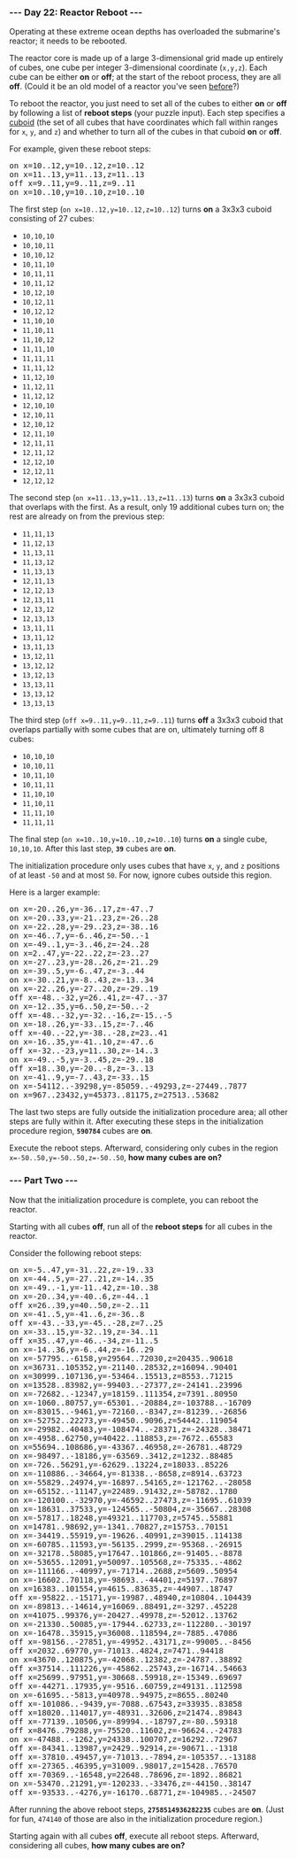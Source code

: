### --- Day 22: Reactor Reboot ---

Operating at these extreme ocean depths has overloaded the submarine's reactor; it needs to be
rebooted.

The reactor core is made up of a large 3-dimensional grid made up entirely of cubes, one cube per
integer 3-dimensional coordinate (<code>x,y,z</code>). Each cube can be either <b>on</b> or
<b>off</b>; at the start of the reboot process, they are all <b>off</b>. (Could it be an old model
of a reactor you've seen [before](https://adventofcode.com/2020/day/17)?)

To reboot the reactor, you just need to set all of the cubes to either <b>on</b> or <b>off</b> by
following a list of <b>reboot steps</b> (your puzzle input). Each step specifies a
[cuboid](https://en.wikipedia.org/wiki/Cuboid) (the set of all cubes that have coordinates which
fall within ranges for <code>x</code>, <code>y</code>, and <code>z</code>) and whether to turn all
of the cubes in that cuboid <b>on</b> or <b>off</b>.

For example, given these reboot steps:

<pre>
on x=10..12,y=10..12,z=10..12
on x=11..13,y=11..13,z=11..13
off x=9..11,y=9..11,z=9..11
on x=10..10,y=10..10,z=10..10
</pre>

The first step (<code>on x=10..12,y=10..12,z=10..12</code>) turns <b>on</b> a 3x3x3 cuboid
consisting of 27 cubes:

- <code>10,10,10</code>
- <code>10,10,11</code>
- <code>10,10,12</code>
- <code>10,11,10</code>
- <code>10,11,11</code>
- <code>10,11,12</code>
- <code>10,12,10</code>
- <code>10,12,11</code>
- <code>10,12,12</code>
- <code>11,10,10</code>
- <code>11,10,11</code>
- <code>11,10,12</code>
- <code>11,11,10</code>
- <code>11,11,11</code>
- <code>11,11,12</code>
- <code>11,12,10</code>
- <code>11,12,11</code>
- <code>11,12,12</code>
- <code>12,10,10</code>
- <code>12,10,11</code>
- <code>12,10,12</code>
- <code>12,11,10</code>
- <code>12,11,11</code>
- <code>12,11,12</code>
- <code>12,12,10</code>
- <code>12,12,11</code>
- <code>12,12,12</code>

The second step (<code>on x=11..13,y=11..13,z=11..13</code>) turns <b>on</b> a 3x3x3 cuboid that
overlaps with the first. As a result, only 19 additional cubes turn on; the rest are already on from
the previous step:

- <code>11,11,13</code>
- <code>11,12,13</code>
- <code>11,13,11</code>
- <code>11,13,12</code>
- <code>11,13,13</code>
- <code>12,11,13</code>
- <code>12,12,13</code>
- <code>12,13,11</code>
- <code>12,13,12</code>
- <code>12,13,13</code>
- <code>13,11,11</code>
- <code>13,11,12</code>
- <code>13,11,13</code>
- <code>13,12,11</code>
- <code>13,12,12</code>
- <code>13,12,13</code>
- <code>13,13,11</code>
- <code>13,13,12</code>
- <code>13,13,13</code>

The third step (<code>off x=9..11,y=9..11,z=9..11</code>) turns <b>off</b> a 3x3x3 cuboid that
overlaps partially with some cubes that are on, ultimately turning off 8 cubes:

- <code>10,10,10</code>
- <code>10,10,11</code>
- <code>10,11,10</code>
- <code>10,11,11</code>
- <code>11,10,10</code>
- <code>11,10,11</code>
- <code>11,11,10</code>
- <code>11,11,11</code>

The final step (<code>on x=10..10,y=10..10,z=10..10</code>) turns <b>on</b> a single cube,
<code>10,10,10</code>. After this last step, <code><b>39</b></code> cubes are <b>on</b>.

The initialization procedure only uses cubes that have <code>x</code>, <code>y</code>, and
<code>z</code> positions of at least <code>-50</code> and at most <code>50</code>. For now, ignore
cubes outside this region.

Here is a larger example:

<pre>
on x=-20..26,y=-36..17,z=-47..7
on x=-20..33,y=-21..23,z=-26..28
on x=-22..28,y=-29..23,z=-38..16
on x=-46..7,y=-6..46,z=-50..-1
on x=-49..1,y=-3..46,z=-24..28
on x=2..47,y=-22..22,z=-23..27
on x=-27..23,y=-28..26,z=-21..29
on x=-39..5,y=-6..47,z=-3..44
on x=-30..21,y=-8..43,z=-13..34
on x=-22..26,y=-27..20,z=-29..19
off x=-48..-32,y=26..41,z=-47..-37
on x=-12..35,y=6..50,z=-50..-2
off x=-48..-32,y=-32..-16,z=-15..-5
on x=-18..26,y=-33..15,z=-7..46
off x=-40..-22,y=-38..-28,z=23..41
on x=-16..35,y=-41..10,z=-47..6
off x=-32..-23,y=11..30,z=-14..3
on x=-49..-5,y=-3..45,z=-29..18
off x=18..30,y=-20..-8,z=-3..13
on x=-41..9,y=-7..43,z=-33..15
on x=-54112..-39298,y=-85059..-49293,z=-27449..7877
on x=967..23432,y=45373..81175,z=27513..53682
</pre>

The last two steps are fully outside the initialization procedure area; all other steps are fully
within it. After executing these steps in the initialization procedure region,
<code><b>590784</b></code> cubes are <b>on</b>.

Execute the reboot steps. Afterward, considering only cubes in the region
<code>x=-50..50,y=-50..50,z=-50..50</code>, <b>how many cubes are on?</b>

### --- Part Two ---

Now that the initialization procedure is complete, you can reboot the reactor.

Starting with all cubes <b>off</b>, run all of the <b>reboot steps</b> for all cubes in the reactor.

Consider the following reboot steps:

<pre>
on x=-5..47,y=-31..22,z=-19..33
on x=-44..5,y=-27..21,z=-14..35
on x=-49..-1,y=-11..42,z=-10..38
on x=-20..34,y=-40..6,z=-44..1
off x=26..39,y=40..50,z=-2..11
on x=-41..5,y=-41..6,z=-36..8
off x=-43..-33,y=-45..-28,z=7..25
on x=-33..15,y=-32..19,z=-34..11
off x=35..47,y=-46..-34,z=-11..5
on x=-14..36,y=-6..44,z=-16..29
on x=-57795..-6158,y=29564..72030,z=20435..90618
on x=36731..105352,y=-21140..28532,z=16094..90401
on x=30999..107136,y=-53464..15513,z=8553..71215
on x=13528..83982,y=-99403..-27377,z=-24141..23996
on x=-72682..-12347,y=18159..111354,z=7391..80950
on x=-1060..80757,y=-65301..-20884,z=-103788..-16709
on x=-83015..-9461,y=-72160..-8347,z=-81239..-26856
on x=-52752..22273,y=-49450..9096,z=54442..119054
on x=-29982..40483,y=-108474..-28371,z=-24328..38471
on x=-4958..62750,y=40422..118853,z=-7672..65583
on x=55694..108686,y=-43367..46958,z=-26781..48729
on x=-98497..-18186,y=-63569..3412,z=1232..88485
on x=-726..56291,y=-62629..13224,z=18033..85226
on x=-110886..-34664,y=-81338..-8658,z=8914..63723
on x=-55829..24974,y=-16897..54165,z=-121762..-28058
on x=-65152..-11147,y=22489..91432,z=-58782..1780
on x=-120100..-32970,y=-46592..27473,z=-11695..61039
on x=-18631..37533,y=-124565..-50804,z=-35667..28308
on x=-57817..18248,y=49321..117703,z=5745..55881
on x=14781..98692,y=-1341..70827,z=15753..70151
on x=-34419..55919,y=-19626..40991,z=39015..114138
on x=-60785..11593,y=-56135..2999,z=-95368..-26915
on x=-32178..58085,y=17647..101866,z=-91405..-8878
on x=-53655..12091,y=50097..105568,z=-75335..-4862
on x=-111166..-40997,y=-71714..2688,z=5609..50954
on x=-16602..70118,y=-98693..-44401,z=5197..76897
on x=16383..101554,y=4615..83635,z=-44907..18747
off x=-95822..-15171,y=-19987..48940,z=10804..104439
on x=-89813..-14614,y=16069..88491,z=-3297..45228
on x=41075..99376,y=-20427..49978,z=-52012..13762
on x=-21330..50085,y=-17944..62733,z=-112280..-30197
on x=-16478..35915,y=36008..118594,z=-7885..47086
off x=-98156..-27851,y=-49952..43171,z=-99005..-8456
off x=2032..69770,y=-71013..4824,z=7471..94418
on x=43670..120875,y=-42068..12382,z=-24787..38892
off x=37514..111226,y=-45862..25743,z=-16714..54663
off x=25699..97951,y=-30668..59918,z=-15349..69697
off x=-44271..17935,y=-9516..60759,z=49131..112598
on x=-61695..-5813,y=40978..94975,z=8655..80240
off x=-101086..-9439,y=-7088..67543,z=33935..83858
off x=18020..114017,y=-48931..32606,z=21474..89843
off x=-77139..10506,y=-89994..-18797,z=-80..59318
off x=8476..79288,y=-75520..11602,z=-96624..-24783
on x=-47488..-1262,y=24338..100707,z=16292..72967
off x=-84341..13987,y=2429..92914,z=-90671..-1318
off x=-37810..49457,y=-71013..-7894,z=-105357..-13188
off x=-27365..46395,y=31009..98017,z=15428..76570
off x=-70369..-16548,y=22648..78696,z=-1892..86821
on x=-53470..21291,y=-120233..-33476,z=-44150..38147
off x=-93533..-4276,y=-16170..68771,z=-104985..-24507
</pre>

After running the above reboot steps, <code><b>2758514936282235</b></code> cubes are <b>on</b>.
(Just for fun, <code>474140</code> of those are also in the initialization procedure region.)

Starting again with all cubes <b>off</b>, execute all reboot steps. Afterward, considering all
cubes, <b>how many cubes are on?</b>